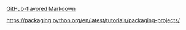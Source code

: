 [GitHub-flavored Markdown](https://guides.github.com/features/mastering-markdown/)

https://packaging.python.org/en/latest/tutorials/packaging-projects/
